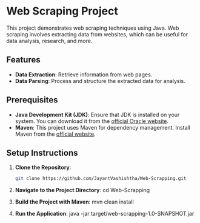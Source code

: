 # Web Scraping Project

This project demonstrates web scraping techniques using Java. Web scraping involves extracting data from websites, which can be useful for data analysis, research, and more.

## Features

- **Data Extraction**: Retrieve information from web pages.
- **Data Parsing**: Process and structure the extracted data for analysis.


## Prerequisites

- **Java Development Kit (JDK)**: Ensure that JDK is installed on your system. You can download it from the [official Oracle website](https://www.oracle.com/java/technologies/javase-jdk11-downloads.html).
- **Maven**: This project uses Maven for dependency management. Install Maven from the [official website](https://maven.apache.org/download.cgi).

## Setup Instructions

1. **Clone the Repository**:
   ```bash
   git clone https://github.com/JayantVashishtha/Web-Scrapping.git
2. **Navigate to the Project Directory**:
    cd Web-Scrapping
   
3. **Build the Project with Maven**:
   mvn clean install
   
4. **Run the Application**:
   java -jar target/web-scrapping-1.0-SNAPSHOT.jar



